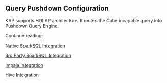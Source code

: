 ## Query Pushdown Configuration

KAP supports HOLAP architecture. It routes the Cube incapable query into Pushdown Query Engine.

Continue reading:

[Native SparkSQL Integration](pushdown_native.en.md)

[3rd Party SparkSQL Integration](pushdown_sparksql.en.md)

[Impala Integration](pushdown_impala.en.md)

[Hive Integration](pushdown_hive.en.md)
